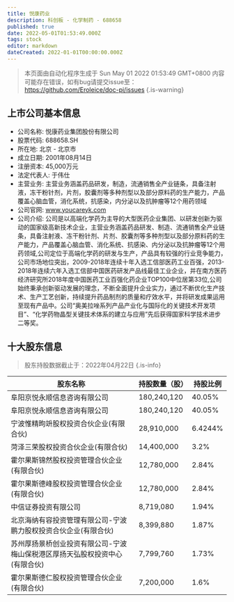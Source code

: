 ```yaml
---
title: 悦康药业
description: 科创板 - 化学制药 - 688658
published: true
date: 2022-05-01T01:53:49.000Z
tags: stock
editor: markdown
dateCreated: 2022-01-01T00:00:00.000Z
---
```


> 本页面由自动化程序生成于 Sun May 01 2022 01:53:49 GMT+0800
> 内容可能存在错误，如有bug请提交issue至：https://github.com/Eroleice/doc-pi/issues
{.is-warning}

## 上市公司基本信息
- 公司名称: 悦康药业集团股份有限公司
- 股票代码: 688658.SH
- 所在地: 北京 - 北京市
- 成立日期: 2001年08月14日
- 注册资本: 45,000万元
- 法定代表人: 于伟仕
- 主营业务: 主营业务涵盖药品研发，制造，流通销售全产业链条，具备注射液，冻干粉针剂，片剂，胶囊剂等多种剂型以及部分原料药的生产能力，产品覆盖心脑血管，消化系统，抗感染，内分泌以及抗肿瘤等12个用药领域
- 公司官网: www.youcareyk.com
- 公司介绍: 公司是以高端化学药为主导的大型医药企业集团、以研发创新为驱动的国家级高新技术企业，主营业务涵盖药品研发、制造、流通销售全产业链条，具备注射液、冻干粉针剂、片剂、胶囊剂等多种剂型以及部分原料药的生产能力，产品覆盖心脑血管、消化系统、抗感染、内分泌以及抗肿瘤等12个用药领域,公司定位于高端化学药的研发与生产，产品具有较强的行业竞争能力，公司市场地位突出，2009-2018年连续十年入选工信部医药工业百强，2013-2018年连续六年入选工信部中国医药研发产品线最佳工业企业，并在南方医药经济研究所2018年度中国医药工业百强化药企业TOP100中位居第33位,公司始终秉承创新驱动发展的理念，不断全面提升企业实力，通过不断优化生产技术、生产工艺创新，持续提升药品制剂的质量和疗效水平，并将研发成果运用至现有产品中。公司“奥美拉唑系列产品产业化与国际化的关键技术开发项目”、“化学药物晶型关键技术体系的建立与应用”先后获得国家科学技术进步二等奖。


## 十大股东信息
> 股东持股数据截止于：2022年04月22日
{.is-info}

| 股东名称 | 持股数量（股） | 持股比例 |
| --- | --- | --- |
| 阜阳京悦永顺信息咨询有限公司 | 180,240,120 | 40.05% |
| 阜阳京悦永顺信息咨询有限公司 | 180,240,120 | 40.05% |
| 宁波惟精昫竔股权投资合伙企业(有限合伙) | 28,910,000 | 6.4244% |
| 菏泽三荣股权投资合伙企业(有限合伙) | 14,400,000 | 3.2% |
| 霍尔果斯锦然股权投资管理合伙企业(有限合伙) | 12,780,000 | 2.84% |
| 霍尔果斯德峰股权投资管理合伙企业(有限合伙) | 12,780,000 | 2.84% |
| 中信证券投资有限公司 | 8,719,080 | 1.94% |
| 北京海纳有容投资管理有限公司-宁波鹏力股权投资合伙企业(有限合伙) | 8,399,880 | 1.87% |
| 苏州厚扬景桥创业投资有限公司-宁波梅山保税港区厚扬天弘股权投资中心(有限合伙) | 7,799,760 | 1.73% |
| 霍尔果斯德仁股权投资管理合伙企业(有限合伙) | 7,200,000 | 1.6% |




